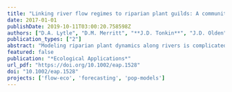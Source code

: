 ```yaml
---
title: "Linking river flow regimes to riparian plant guilds: A community-wide modeling approach"
date: 2017-01-01
publishDate: 2019-10-11T03:00:20.758598Z
authors: ["D.A. Lytle", "D.M. Merritt", "**J.D. Tonkin**", "J.D. Olden", "L.V. Reynolds"]
publication_types: ["2"]
abstract: "Modeling riparian plant dynamics along rivers is complicated by the fact that plants have different edaphic and hydrologic requirements at different life stages. With intensifying human demands for water and continued human alteration of rivers, there is a growing need for predicting responses of vegetation to flow alteration, including responses related to climate change and river flow management. We developed a coupled structured population model that combines stage-specific responses of plant guilds with specific attributes of river hydrologic regime. The model uses information on the vital rates of guilds as they relate to different hydrologic conditions (flood, drought, and baseflow), but deliberately omits biotic interactions from the structure (interaction neutral). Our intent was to (1) consolidate key vital rates concerning plant population dynamics and to incorporate these data into a quantitative framework, (2) determine whether complex plant stand dynamics, including biotic interactions, can be predicted from basic vital rates and river hydrology, and (3) project how altered flow regimes might affect riparian communities. We illustrated the approach using five flow-response guilds that encompass much of the river floodplain community: hydroriparian tree, xeroriparian shrub, hydroriparian shrub, mesoriparian meadow, and desert shrub. We also developed novel network-based tools for predicting community-wide effects of climate-driven shifts and deliberately altered flow regimes. The model recovered known patterns of hydroriparian tree vs. xeroriparian shrub dominance, including the relative proportion of these two guilds as a function of river flow modification. By simulating flow alteration scenarios ranging from increased drought to shifts in flood timing, the model predicted that mature hydroriparian forest should be most abundant near the observed natural flow regime. Multiguild sensitivity analysis identified substantial network connectivity (many connected nodes) and biotic linkage (strong pairwise connections between nodes) under natural flow regime conditions. Both connectivity and linkage were substantially reduced under drought and other flow-alteration scenarios, suggesting that community structure is destabilized under such conditions. This structured population modeling approach provides a useful tool for understanding the community-wide effects of altered flow regimes due to climate change and management actions that influence river flow regime."
featured: false
publication: "*Ecological Applications*"
url_pdf: "https://doi.org/10.1002/eap.1528"
doi: "10.1002/eap.1528"
projects: ['flow-eco', 'forecasting', 'pop-models']
---
```


